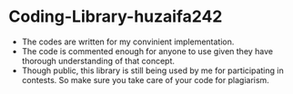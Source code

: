 # Coding-Library-huzaifa242
* The codes are written for my convinient implementation.
* The code is commented enough for anyone to use given they have thorough understanding of that concept.
* Though public, this library is still being used by me for participating in contests. So make sure you take care of your code for plagiarism.
